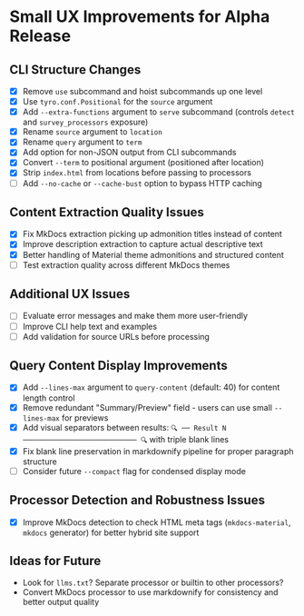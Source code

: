 # Small UX Improvements for Alpha Release

## CLI Structure Changes
- [x] Remove `use` subcommand and hoist subcommands up one level
- [x] Use `tyro.conf.Positional` for the `source` argument
- [x] Add `--extra-functions` argument to `serve` subcommand (controls `detect` and `survey_processors` exposure)
- [x] Rename `source` argument to `location`
- [x] Rename `query` argument to `term`
- [x] Add option for non-JSON output from CLI subcommands
- [x] Convert `--term` to positional argument (positioned after location)
- [x] Strip `index.html` from locations before passing to processors
- [ ] Add `--no-cache` or `--cache-bust` option to bypass HTTP caching

## Content Extraction Quality Issues
- [x] Fix MkDocs extraction picking up admonition titles instead of content
- [x] Improve description extraction to capture actual descriptive text
- [x] Better handling of Material theme admonitions and structured content
- [ ] Test extraction quality across different MkDocs themes

## Additional UX Issues
- [ ] Evaluate error messages and make them more user-friendly
- [ ] Improve CLI help text and examples
- [ ] Add validation for source URLs before processing

## Query Content Display Improvements
- [x] Add `--lines-max` argument to `query-content` (default: 40) for content length control
- [x] Remove redundant "Summary/Preview" field - users can use small `--lines-max` for previews
- [x] Add visual separators between results: `🔍 ── Result N ──────────────────────────── 🔍` with triple blank lines
- [x] Fix blank line preservation in markdownify pipeline for proper paragraph structure
- [ ] Consider future `--compact` flag for condensed display mode

## Processor Detection and Robustness Issues
- [x] Improve MkDocs detection to check HTML meta tags (`mkdocs-material`, `mkdocs` generator) for better hybrid site support

## Ideas for Future
- Look for `llms.txt`? Separate processor or builtin to other processors?
- Convert MkDocs processor to use markdownify for consistency and better output quality
